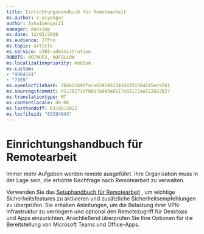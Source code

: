 ```yaml
---
title: Einrichtungshandbuch für Remotearbeit
ms.author: v-aiyengar
author: AshaIyengar21
manager: dansimp
ms.date: 12/03/2020
ms.audience: ITPro
ms.topic: article
ms.service: o365-administration
ROBOTS: NOINDEX, NOFOLLOW
ms.localizationpriority: medium
ms.custom:
- "9004181"
- "7355"
ms.openlocfilehash: 70462cb96fece639593334168251564245ec9781
ms.sourcegitcommit: d11262728f0617a843a0117cb5172aa322022b27
ms.translationtype: MT
ms.contentlocale: de-DE
ms.lasthandoff: 03/08/2022
ms.locfileid: "63294043"
---
```

# <a name="remote-work-setup-guide"></a>Einrichtungshandbuch für Remotearbeit

Immer mehr Aufgaben werden remote ausgeführt. Ihre Organisation muss in der Lage sein, die erhöhte Nachfrage nach Remotearbeit zu verwalten.

Verwenden Sie das [Setuphandbuch für Remotearbeit](https://go.microsoft.com/fwlink/?linkid=2142062) , um wichtige Sicherheitsfeatures zu aktivieren und zusätzliche Sicherheitsempfehlungen zu überprüfen. Sie erhalten Anleitungen, um die Belastung ihrer VPN-Infrastruktur zu verringern und optional den Remotezugriff für Desktops und Apps einzurichten. Anschließend überprüfen Sie Ihre Optionen für die Bereitstellung von Microsoft Teams und Office-Apps.
